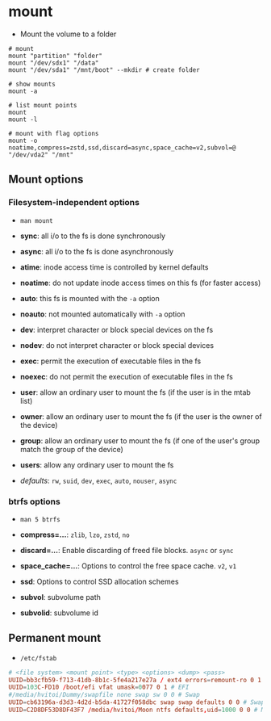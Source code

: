 # mount

- Mount the volume to a folder

```shell
# mount
mount "partition" "folder"
mount "/dev/sdx1" "/data"
mount "/dev/sda1" "/mnt/boot" --mkdir # create folder

# show mounts
mount -a

# list mount points
mount
mount -l

# mount with flag options
mount -o noatime,compress=zstd,ssd,discard=async,space_cache=v2,subvol=@ "/dev/vda2" "/mnt"
```

## Mount options

### Filesystem-independent options

- `man mount`

- **sync**: all i/o to the fs is done synchronously
- **async**: all i/o to the fs is done asynchronously

- **atime**: inode access time is controlled by kernel defaults
- **noatime**: do not update inode access times on this fs (for faster access)

- **auto**: this fs is mounted with the `-a` option
- **noauto**: not mounted automatically with `-a` option

- **dev**: interpret character or block special devices on the fs
- **nodev**: do not interpret character or block special devices

- **exec**: permit the execution of executable files in the fs
- **noexec**: do not permit the execution of executable files in the fs

- **user**: allow an ordinary user to mount the fs (if the user is in the mtab list)
- **owner**: allow an ordinary user to mount the fs (if the user is the owner of the device)
- **group**: allow an ordinary user to mount the fs (if one of the user's group match the group of the device)
- **users**: allow any ordinary user to mount the fs

- _defaults_: `rw`, `suid`, `dev`, `exec`, `auto`, `nouser`, `async`

### btrfs options

- `man 5 btrfs`

- **compress=...**: `zlib`, `lzo`, `zstd`, `no`
- **discard=...**: Enable discarding of freed file blocks. `async` or `sync`
- **space_cache=...**: Options to control the free space cache. `v2`, `v1`
- **ssd**: Options to control SSD allocation schemes
- **subvol**: subvolume path
- **subvolid**: subvolume id

## Permanent mount

- `/etc/fstab`

```conf
# <file system> <mount point> <type> <options> <dump> <pass>
UUID=bb3cfb59-f713-41db-8b1c-5fe4a217e27a / ext4 errors=remount-ro 0 1 # Debian
UUID=103C-FD10 /boot/efi vfat umask=0077 0 1 # EFI
#/media/hvitoi/Dummy/swapfile none swap sw 0 0 # Swap
UUID=cb63196a-d3d3-4d2d-b5da-41727f058dbc swap swap defaults 0 0 # Swap
UUID=C2D8DF53D8DF43F7 /media/hvitoi/Moon ntfs defaults,uid=1000 0 0 # Moon
```
